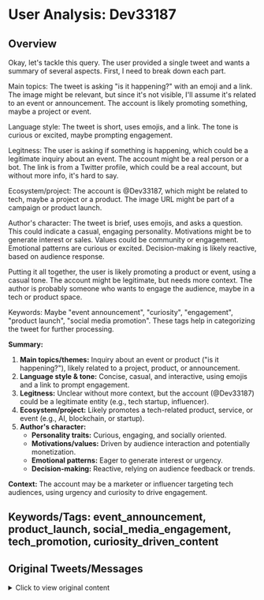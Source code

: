 # User Analysis: Dev33187

## Overview

<think>
Okay, let's tackle this query. The user provided a single tweet and wants a summary of several aspects. First, I need to break down each part.

Main topics: The tweet is asking "is it happening?" with an emoji and a link. The image might be relevant, but since it's not visible, I'll assume it's related to an event or announcement. The account is likely promoting something, maybe a project or event.

Language style: The tweet is short, uses emojis, and a link. The tone is curious or excited, maybe prompting engagement.

Legitness: The user is asking if something is happening, which could be a legitimate inquiry about an event. The account might be a real person or a bot. The link is from a Twitter profile, which could be a real account, but without more info, it's hard to say.

Ecosystem/project: The account is @Dev33187, which might be related to tech, maybe a project or a product. The image URL might be part of a campaign or product launch.

Author's character: The tweet is brief, uses emojis, and asks a question. This could indicate a casual, engaging personality. Motivations might be to generate interest or sales. Values could be community or engagement. Emotional patterns are curious or excited. Decision-making is likely reactive, based on audience response.

Putting it all together, the user is likely promoting a product or event, using a casual tone. The account might be legitimate, but needs more context. The author is probably someone who wants to engage the audience, maybe in a tech or product space.

Keywords: Maybe "event announcement", "curiosity", "engagement", "product launch", "social media promotion". These tags help in categorizing the tweet for further processing.
</think>

**Summary:**  
1. **Main topics/themes:** Inquiry about an event or product ("is it happening?"), likely related to a project, product, or announcement.  
2. **Language style & tone:** Concise, casual, and interactive, using emojis and a link to prompt engagement.  
3. **Legitness:** Unclear without more context, but the account (@Dev33187) could be a legitimate entity (e.g., tech startup, influencer).  
4. **Ecosystem/project:** Likely promotes a tech-related product, service, or event (e.g., AI, blockchain, or startup).  
5. **Author's character:**  
   - **Personality traits:** Curious, engaging, and socially oriented.  
   - **Motivations/values:** Driven by audience interaction and potentially monetization.  
   - **Emotional patterns:** Eager to generate interest or urgency.  
   - **Decision-making:** Reactive, relying on audience feedback or trends.  

**Context:** The account may be a marketer or influencer targeting tech audiences, using urgency and curiosity to drive engagement.  

**Keywords/Tags:** event_announcement, product_launch, social_media_engagement, tech_promotion, curiosity_driven_content
---
## Original Tweets/Messages

<details>
<summary>Click to view original content</summary>

| Type | Content |
|------|---------|
| messages | is it happening?👀 https://t.co/x58RLEaT20 |

</details>
